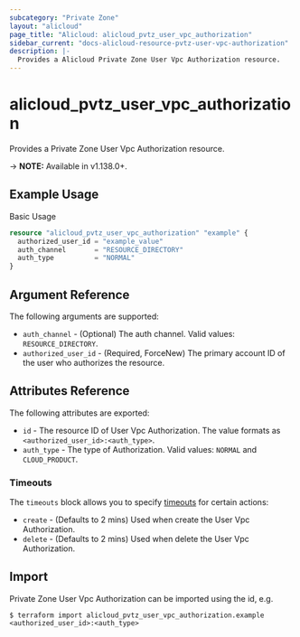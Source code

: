 ```yaml
---
subcategory: "Private Zone"
layout: "alicloud"
page_title: "Alicloud: alicloud_pvtz_user_vpc_authorization"
sidebar_current: "docs-alicloud-resource-pvtz-user-vpc-authorization"
description: |-
  Provides a Alicloud Private Zone User Vpc Authorization resource.
---
```


# alicloud\_pvtz\_user\_vpc\_authorization

Provides a Private Zone User Vpc Authorization resource.

-> **NOTE:** Available in v1.138.0+.

## Example Usage

Basic Usage

```terraform
resource "alicloud_pvtz_user_vpc_authorization" "example" {
  authorized_user_id = "example_value"
  auth_channel       = "RESOURCE_DIRECTORY"
  auth_type          = "NORMAL"
}
```

## Argument Reference

The following arguments are supported:

* `auth_channel` - (Optional) The auth channel. Valid values: `RESOURCE_DIRECTORY`.
* `authorized_user_id` - (Required, ForceNew) The primary account ID of the user who authorizes the resource.

## Attributes Reference

The following attributes are exported:

* `id` - The resource ID of User Vpc Authorization. The value formats as `<authorized_user_id>:<auth_type>`.
* `auth_type` - The type of Authorization. Valid values: `NORMAL` and `CLOUD_PRODUCT`.

### Timeouts

The `timeouts` block allows you to specify [timeouts](https://www.terraform.io/docs/configuration-0-11/resources.html#timeouts) for certain actions:

* `create` - (Defaults to 2 mins) Used when create the User Vpc Authorization.
* `delete` - (Defaults to 2 mins) Used when delete the User Vpc Authorization.

## Import

Private Zone User Vpc Authorization can be imported using the id, e.g.

```
$ terraform import alicloud_pvtz_user_vpc_authorization.example <authorized_user_id>:<auth_type>
```
